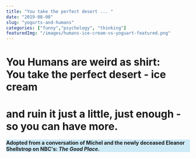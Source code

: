 ```yaml
---
title: "You take the perfect desert ... "
date: "2019-08-08"
slug: "yogurts-and-humans"
categories: ["funny","psychology", "thinking"]
featuredImg: "/images/humans-ice-cream-vs-yoguart-featured.png"
---
```


<h1>You Humans are weird as shirt: You take the perfect desert - <strong>ice cream</strong> <br/></h1>

<h1>and ruin it just a little, just enough - </br>  so you can have more.</h1>


<h4> <!-- wp:paragraph {"customBackgroundColor":"#cdeaf7","fontSize":"small"} -->
<p style="background-color:#cdeaf7" class="has-background has-small-font-size">Adopted from a conversation of Michel and the newly deceased Eleanor Shellstrop on NBC's: <em>The Good Place.</em></p>
<!-- /wp:paragraph -->

